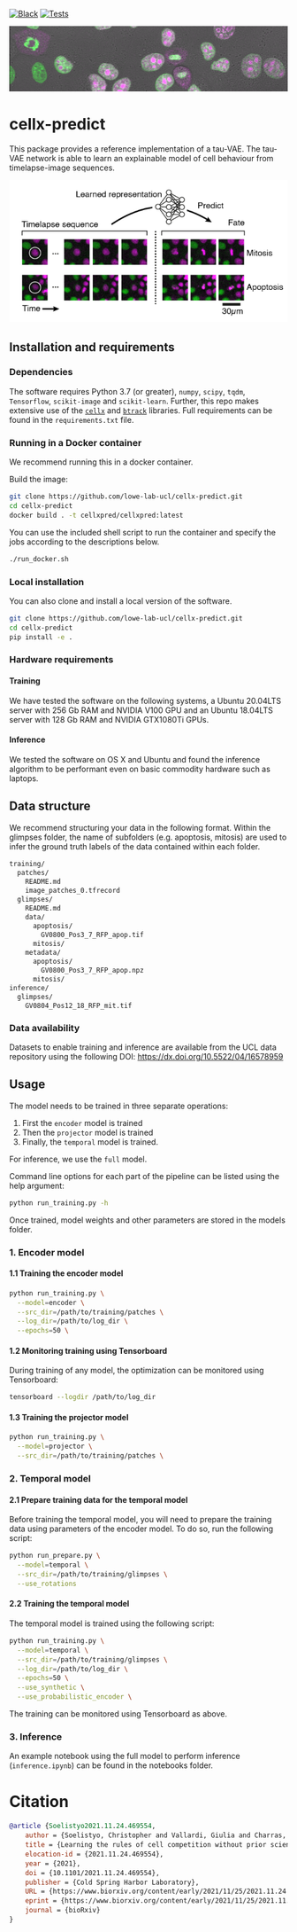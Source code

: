 [![Black](https://img.shields.io/badge/code%20style-black-000000.svg)](https://github.com/psf/black)
[![Tests](https://github.com/lowe-lab-ucl/cellx-predict/actions/workflows/cellxpred.yml/badge.svg)](lowe-lab-ucl/cellx-predict/actions)

![header](assets/header.png)

# cellx-predict

This package provides a reference implementation of a tau-VAE. The tau-VAE network is able to learn an explainable model of cell behaviour from timelapse-image sequences.

<p align="center">
  <img src="assets/problem.png" />
</p>

## Installation and requirements

### Dependencies

The software requires Python 3.7 (or greater), `numpy`, `scipy`, `tqdm`, `Tensorflow`, `scikit-image` and `scikit-learn`. Further, this repo makes extensive use of the [`cellx`](https://github.com/quantumjot/cellx) and [`btrack`](https://github.com/BayesianTracker) libraries. Full requirements can be found in the `requirements.txt` file.

### Running in a Docker container

We recommend running this in a docker container.

Build the image:

```sh
git clone https://github.com/lowe-lab-ucl/cellx-predict.git
cd cellx-predict
docker build . -t cellxpred/cellxpred:latest
```

You can use the included shell script to run the container and specify the jobs according to the descriptions below.

```sh
./run_docker.sh
```

### Local installation

You can also clone and install a local version of the software.

```sh
git clone https://github.com/lowe-lab-ucl/cellx-predict.git
cd cellx-predict
pip install -e .
```

### Hardware requirements

#### Training

We have tested the software on the following systems, a Ubuntu 20.04LTS server with 256 Gb RAM and NVIDIA V100 GPU and an Ubuntu 18.04LTS server with 128 Gb RAM and NVIDIA GTX1080Ti GPUs.

#### Inference

We tested the software on OS X and Ubuntu and found the inference algorithm to be performant even on basic commodity hardware such as laptops.

## Data structure

We recommend structuring your data in the following format. Within the glimpses folder, the name of subfolders (e.g. apoptosis, mitosis) are used to infer the ground truth labels of the data contained within each folder.

```
training/
  patches/
    README.md
    image_patches_0.tfrecord
  glimpses/
    README.md
    data/
      apoptosis/
        GV0800_Pos3_7_RFP_apop.tif
      mitosis/
    metadata/
      apoptosis/
        GV0800_Pos3_7_RFP_apop.npz
      mitosis/
inference/
  glimpses/
    GV0804_Pos12_18_RFP_mit.tif
```

### Data availability

Datasets to enable training and inference are available from the UCL data repository using the following DOI: https://dx.doi.org/10.5522/04/16578959

## Usage

The model needs to be trained in three separate operations:

1. First the `encoder` model is trained
2. Then the `projector` model is trained
3. Finally, the `temporal` model is trained.

For inference, we use the `full` model.

Command line options for each part of the pipeline can be listed using the help argument:

```sh
python run_training.py -h
```

Once trained, model weights and other parameters are stored in the models folder.

### 1. Encoder model

#### 1.1 Training the encoder model

```sh
python run_training.py \
  --model=encoder \
  --src_dir=/path/to/training/patches \
  --log_dir=/path/to/log_dir \
  --epochs=50 \
```

#### 1.2 Monitoring training using Tensorboard

During training of any model, the optimization can be monitored using Tensorboard:

```sh
tensorboard --logdir /path/to/log_dir
```

#### 1.3 Training the projector model

```sh
python run_training.py \
  --model=projector \
  --src_dir=/path/to/training/patches \
```

### 2. Temporal model

#### 2.1 Prepare training data for the temporal model

Before training the temporal model, you will need to prepare the training data using parameters of the encoder model. To do so, run the following script:

```sh
python run_prepare.py \
  --model=temporal \
  --src_dir=/path/to/training/glimpses \
  --use_rotations
```

#### 2.2 Training the temporal model

The temporal model is trained using the following script:

```sh
python run_training.py \
  --model=temporal \
  --src_dir=/path/to/training/glimpses \
  --log_dir=/path/to/log_dir \
  --epochs=50 \
  --use_synthetic \
  --use_probabilistic_encoder \
```

The training can be monitored using Tensorboard as above.

### 3. Inference

An example notebook using the full model to perform inference (`inference.ipynb`) can be found in the notebooks folder.

# Citation

```bibtex
@article {Soelistyo2021.11.24.469554,
	author = {Soelistyo, Christopher and Vallardi, Giulia and Charras, Guillaume and Lowe, Alan R},
	title = {Learning the rules of cell competition without prior scientific knowledge},
	elocation-id = {2021.11.24.469554},
	year = {2021},
	doi = {10.1101/2021.11.24.469554},
	publisher = {Cold Spring Harbor Laboratory},
	URL = {https://www.biorxiv.org/content/early/2021/11/25/2021.11.24.469554},
	eprint = {https://www.biorxiv.org/content/early/2021/11/25/2021.11.24.469554.full.pdf},
	journal = {bioRxiv}
}
```
